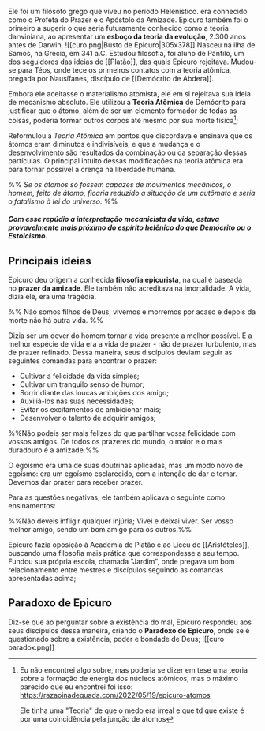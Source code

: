 Ele foi um filósofo grego que viveu no período Helenístico. era conhecido como o Profeta do Prazer e o Apóstolo da Amizade. Epicuro também foi o primeiro a sugerir o que seria futuramente conhecido como a teoria darwiniana, ao apresentar um **esboço da teoria da evolução**, 2.300 anos antes de Darwin.
![[curo.png|Busto de Epicuro|305x378]]
Nasceu na ilha de Samos, na Grécia, em 341 a.C. Estudou filosofia, foi aluno de Pânfilo, um dos seguidores das ideias de [[Platão]], das quais Epicuro rejeitava. Mudou-se para Téos, onde tece os primeiros contatos com a teoria atômica, pregada por Nausífanes, discípulo de [[Demócrito de Abdera]].

Embora ele aceitasse o materialismo atomista, ele em si rejeitava sua ideia de mecanismo absoluto. Ele utilizou a **Teoria Atômica** de Demócrito para justificar que o átomo, além de ser um elemento formador de todas as coisas, poderia formar outros corpos até mesmo por sua morte física[^1];

Reformulou a *Teoria Atômica* em pontos que discordava e ensinava que os átomos eram diminutos e indivisíveis, e que a mudança e o desenvolvimento são resultados da combinação ou da separação dessas partículas. O principal intuito dessas modificações na teoria atômica era para tornar possível a crença na liberdade humana.

%% *Se os átomos só fossem capazes de movimentos mecânicos, o homem, feito de átomo, ficaria reduzido a situação de um autômato e seria o fatalismo à lei do universo.* %%

##### Com esse repúdio a interpretação mecanicista da vida, estava provavelmente mais próximo do espírito helênico do que Demócrito ou o Estoicismo.

## Principais ideias

Epicuro deu origem a conhecida **filosofia epicurista**, na qual é baseada no **prazer da amizade**. Ele também não acreditava na imortalidade. A vida, dizia ele, era uma tragédia.

%% Não somos filhos de Deus, vivemos e morremos por acaso e depois da morte não há outra vida. %% 

Dizia ser um dever do homem tornar a vida presente a melhor possível. E a melhor espécie de vida era a vida de prazer - não de prazer turbulento, mas de prazer refinado.
Dessa maneira, seus discípulos deviam seguir as seguintes comandas para encontrar o prazer:

- Cultivar a felicidade da vida simples;
- Cultivar um tranquilo senso de humor;
- Sorrir diante das loucas ambições dos amigo;
- Auxiliá-los nas suas necessidades;
- Evitar os excitamentos de ambicionar mais;
- Desenvolver o talento de adquirir amigos;

 
%%Não podeis ser mais felizes do que partilhar vossa felicidade com vossos amigos. De todos os prazeres do mundo, o maior e o mais duradouro é a amizade.%%

O egoísmo era uma de suas doutrinas aplicadas, mas um modo novo de egoísmo: era um egoísmo esclarecido, com a intenção de dar e tomar. Devemos dar prazer para receber prazer.


Para as questões negativas, ele também aplicava o seguinte como ensinamentos:

%%Não deveis infligir qualquer injúria; Vivei e deixai viver.
Ser vosso melhor amigo, sendo um bom amigo para os outros.%%

Epicuro fazia oposição à Academia de Platão e ao Liceu de [[Aristóteles]], buscando uma filosofia mais prática que correspondesse a seu tempo. Fundou sua própria escola, chamada "Jardim", onde pregava um bom relacionamento entre mestres e discípulos seguindo as comandas apresentadas acima;

## Paradoxo de Epicuro

Diz-se que ao perguntar sobre a existência do mal, Epicuro respondeu aos seus discípulos dessa maneira, criando o **Paradoxo de Epicuro**, onde se é questionado sobre a existência, poder e bondade de Deus;
![[curo paradox.png]]

[^1]: Eu não encontrei algo sobre, mas poderia se dizer em tese uma teoria sobre a formação de energia dos núcleos atômicos, mas o máximo parecido que eu encontrei foi isso:
	https://razaoinadequada.com/2022/05/19/epicuro-atomos
	
	Ele tinha uma "Teoria" de que o medo era irreal e que td que existe é por uma coincidência pela junção de átomos

